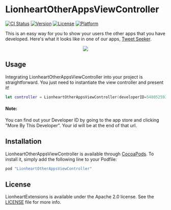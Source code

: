 # LionheartOtherAppsViewController

[![CI Status](http://img.shields.io/travis/dlo/LionheartOtherAppsViewController.svg?style=flat)](https://travis-ci.org/dlo/LionheartOtherAppsViewController)
[![Version](https://img.shields.io/cocoapods/v/LionheartOtherAppsViewController.svg?style=flat)](http://cocoapods.org/pods/LionheartOtherAppsViewController)
[![License](https://img.shields.io/cocoapods/l/LionheartOtherAppsViewController.svg?style=flat)](http://cocoapods.org/pods/LionheartOtherAppsViewController)
[![Platform](https://img.shields.io/cocoapods/p/LionheartOtherAppsViewController.svg?style=flat)](http://cocoapods.org/pods/LionheartOtherAppsViewController)


This is an easy way for you to show your users the other apps that you have developed. Here's what it looks like in one of our apps, [Tweet Seeker](https://itunes.apple.com/us/app/tweet-seeker-search-your-tweets/id775980722?mt=8).

<p align="center">
  <img src="http://i.imgur.com/iAA0u7u.png" style="max-width:160px;"/>
</p>

## Usage

Integrating LionheartOtherAppsViewController into your project is straightforward. You just need to instantiate the view controller and present it!

```swift
let controller = LionheartOtherAppsViewController(developerID=548052593)
```

#### Note:

You can find out your Developer ID by going to the app store and clicking "More By This Developer". Your id will be at the end of that url.

## Installation

LionheartOtherAppsViewController is available through [CocoaPods](http://cocoapods.org). To install it, simply add the following line to your Podfile:

```ruby
pod "LionheartOtherAppsViewController"
```

## License

LionheartExtensions is available under the Apache 2.0 license. See the [LICENSE](LICENSE) file for more info.



